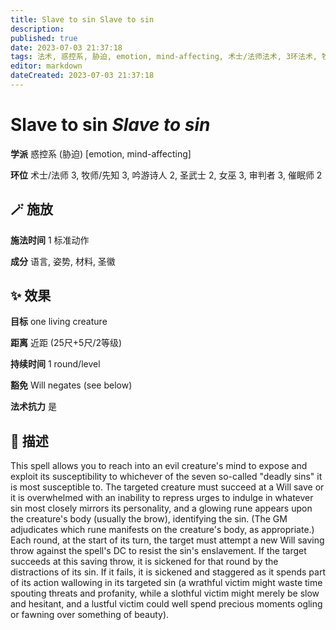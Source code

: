 ```yaml
---
title: Slave to sin Slave to sin
description: 
published: true
date: 2023-07-03 21:37:18
tags: 法术, 惑控系, 胁迫, emotion, mind-affecting, 术士/法师法术, 3环法术, 牧师/先知法术, 吟游诗人法术, 2环法术, 圣武士法术, 女巫法术, 审判者法术, 催眠师法术
editor: markdown
dateCreated: 2023-07-03 21:37:18
---
```


# **Slave to sin** *Slave to sin*

**学派** 惑控系 (胁迫) \[emotion, mind-affecting\] 

**环位** 术士/法师 3, 牧师/先知 3, 吟游诗人 2, 圣武士 2, 女巫 3, 审判者 3, 催眠师 2

## 🪄 施放

**施法时间** 1 标准动作

**成分** 语言, 姿势, 材料, 圣徽

## ✨ 效果 

**目标** one living creature 

**距离** 近距 (25尺+5尺/2等级)  

**持续时间** 1 round/level 

**豁免** Will negates (see below)

**法术抗力** 是

## 📖 描述

This spell allows you to reach into an evil creature's mind to expose and exploit its susceptibility to whichever of the seven so-called "deadly sins" it is most susceptible to. The targeted creature must succeed at a Will save or it is overwhelmed with an inability to repress urges to indulge in whatever sin most closely mirrors its personality, and a glowing rune appears upon the creature's body (usually the brow), identifying the sin. (The GM adjudicates which rune manifests on the creature's body, as appropriate.) Each round, at the start of its turn, the target must attempt a new Will saving throw against the spell's DC to resist the sin's enslavement. If the target succeeds at this saving throw, it is sickened for that round by the distractions of its sin. If it fails, it is sickened and staggered as it spends part of its action wallowing in its targeted sin (a wrathful victim might waste time spouting threats and profanity, while a slothful victim might merely be slow and hesitant, and a lustful victim could well spend precious moments ogling or fawning over something of beauty).
    